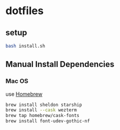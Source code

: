 # dotfiles

## setup
```sh
bash install.sh
```

## Manual Install Dependencies
### Mac OS
use [Homebrew](https://brew.sh/)
```bash
brew install sheldon starship
brew install --cask wezterm
brew tap homebrew/cask-fonts
brew install font-udev-gothic-nf
```
